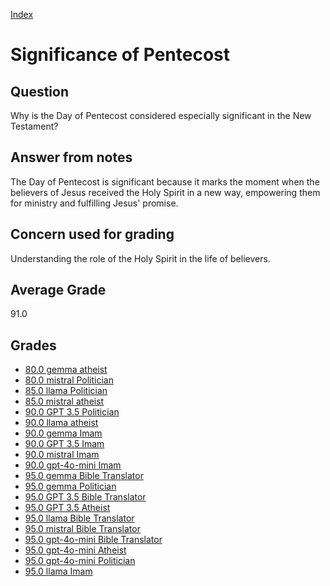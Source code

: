 
[Index](../../index.md)
# Significance of Pentecost
## Question
Why is the Day of Pentecost considered especially significant in the New Testament?

## Answer from notes
The Day of Pentecost is significant because it marks the moment when the believers of Jesus received the Holy Spirit in a new way, empowering them for ministry and fulfilling Jesus' promise.

## Concern used for grading
Understanding the role of the Holy Spirit in the life of believers.

## Average Grade
91.0

## Grades
 * [80.0 gemma atheist](../answers/gemma_atheist/Significance_of_Pentecost.md)
 * [80.0 mistral Politician](../answers/mistral_Politician/Significance_of_Pentecost.md)
 * [85.0 llama Politician](../answers/llama_Politician/Significance_of_Pentecost.md)
 * [85.0 mistral atheist](../answers/mistral_atheist/Significance_of_Pentecost.md)
 * [90.0 GPT 3.5 Politician](../answers/GPT_3.5_Politician/Significance_of_Pentecost.md)
 * [90.0 llama atheist](../answers/llama_atheist/Significance_of_Pentecost.md)
 * [90.0 gemma Imam](../answers/gemma_Imam/Significance_of_Pentecost.md)
 * [90.0 GPT 3.5 Imam](../answers/GPT_3.5_Imam/Significance_of_Pentecost.md)
 * [90.0 mistral Imam](../answers/mistral_Imam/Significance_of_Pentecost.md)
 * [90.0 gpt-4o-mini Imam](../answers/gpt-4o-mini_Imam/Significance_of_Pentecost.md)
 * [95.0 gemma Bible Translator](../answers/gemma_Bible_Translator/Significance_of_Pentecost.md)
 * [95.0 gemma Politician](../answers/gemma_Politician/Significance_of_Pentecost.md)
 * [95.0 GPT 3.5 Bible Translator](../answers/GPT_3.5_Bible_Translator/Significance_of_Pentecost.md)
 * [95.0 GPT 3.5 Atheist](../answers/GPT_3.5_Atheist/Significance_of_Pentecost.md)
 * [95.0 llama Bible Translator](../answers/llama_Bible_Translator/Significance_of_Pentecost.md)
 * [95.0 mistral Bible Translator](../answers/mistral_Bible_Translator/Significance_of_Pentecost.md)
 * [95.0 gpt-4o-mini Bible Translator](../answers/gpt-4o-mini_Bible_Translator/Significance_of_Pentecost.md)
 * [95.0 gpt-4o-mini Atheist](../answers/gpt-4o-mini_Atheist/Significance_of_Pentecost.md)
 * [95.0 gpt-4o-mini Politician](../answers/gpt-4o-mini_Politician/Significance_of_Pentecost.md)
 * [95.0 llama Imam](../answers/llama_Imam/Significance_of_Pentecost.md)
